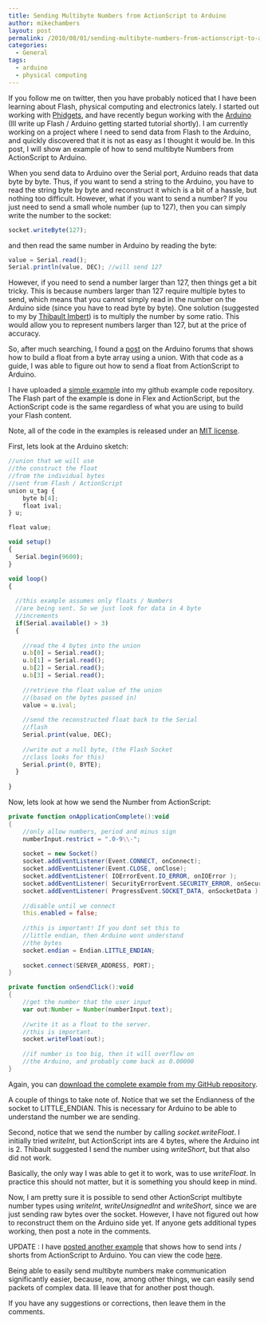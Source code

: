 ```yaml
---
title: Sending Multibyte Numbers from ActionScript to Arduino
author: mikechambers
layout: post
permalink: /2010/08/01/sending-multibyte-numbers-from-actionscript-to-arduino/
categories:
  - General
tags:
  - arduino
  - physical computing
---
```



If you follow me on twitter, then you have probably noticed that I have been learning about Flash, physical computing and electronics lately. I started out working with [Phidgets][1], and have recently begun working with the [Arduino][2] (Ill write up Flash / Arduino getting started tutorial shortly). I am currently working on a project where I need to send data from Flash to the Arduino, and quickly discovered that it is not as easy as I thought it would be. In this post, I will show an example of how to send multibyte Numbers from ActionScript to Arduino.  
<!--more-->

  
When you send data to Arduino over the Serial port, Arduino reads that data byte by byte. Thus, if you want to send a string to the Arduino, you have to read the string byte by byte and reconstruct it which is a bit of a hassle, but nothing too difficult. However, what if you want to send a number? If you just need to send a small whole number (up to 127), then you can simply write the number to the socket:

``` javascript
socket.writeByte(127);
```

and then read the same number in Arduino by reading the byte:

``` javascript
value = Serial.read();
Serial.println(value, DEC); //will send 127
```

However, if you need to send a number larger than 127, then things get a bit tricky. This is because numbers larger than 127 require multiple bytes to send, which means that you cannot simply read in the number on the Arduino side (since you have to read byte by byte). One solution (suggested to my by [Thibault Imbert][3]) is to multiply the number by some ratio. This would allow you to represent numbers larger than 127, but at the price of accuracy.

So, after much searching, I found a [post]() on the Arduino forums that shows how to build a float from a byte array using a union. With that code as a guide, I was able to figure out how to send a float from ActionScript to Arduino.

I have uploaded a [simple example][4] into my github example code repository. The Flash part of the example is done in Flex and ActionScript, but the ActionScript code is the same regardless of what you are using to build your Flash content.

Note, all of the code in the examples is released under an [MIT license][5].

First, lets look at the Arduino sketch:

``` javascript
//union that we will use
//the construct the float
//from the individual bytes
//sent from Flash / ActionScript
union u_tag {
    byte b[4];
    float ival;
} u;

float value;

void setup()
{
  Serial.begin(9600);
}

void loop()
{  
  
  //this example assumes only floats / Numbers
  //are being sent. So we just look for data in 4 byte
  //increments
  if(Serial.available() > 3)
  {
    
    //read the 4 bytes into the union
    u.b[0] = Serial.read();
    u.b[1] = Serial.read();
    u.b[2] = Serial.read();
    u.b[3] = Serial.read();
    
    //retrieve the float value of the union
    //(based on the bytes passed in)
    value = u.ival;
  
    //send the reconstructed float back to the Serial
    //flash
    Serial.print(value, DEC);
    
    //write out a null byte, (the Flash Socket
    //class looks for this)
    Serial.print(0, BYTE);
  }
  
}
```

Now, lets look at how we send the Number from ActionScript:

``` actionscript
private function onApplicationComplete():void
{
	//only allow numbers, period and minus sign
	numberInput.restrict = ".0-9\\-";
	
	socket = new Socket()
	socket.addEventListener(Event.CONNECT, onConnect);
	socket.addEventListener(Event.CLOSE, onClose);
	socket.addEventListener( IOErrorEvent.IO_ERROR, onIOError );
	socket.addEventListener( SecurityErrorEvent.SECURITY_ERROR, onSecurityError );
	socket.addEventListener( ProgressEvent.SOCKET_DATA, onSocketData );
	
	//disable until we connect
	this.enabled = false;
	
	//this is important! If you dont set this to
	//little endian, then Arduino wont understand
	//the bytes
	socket.endian = Endian.LITTLE_ENDIAN;
	
	socket.connect(SERVER_ADDRESS, PORT);
}

private function onSendClick():void
{
	//get the number that the user input
	var out:Number = Number(numberInput.text);
	
	//write it as a float to the server.
	//this is important.
	socket.writeFloat(out);
	
	//if number is too big, then it will overflow on
	//the Arduino, and probably come back as 0.00000
}
```

Again, you can [download the complete example from my GitHub repository][4].

A couple of things to take note of. Notice that we set the Endianness of the socket to LITTLE_ENDIAN. This is necessary for Arduino to be able to understand the number we are sending.

Second, notice that we send the number by calling *socket.writeFloat*. I initially tried *writeInt*, but ActionScript ints are 4 bytes, where the Arduino int is 2. Thibault suggested I send the number using *writeShort*, but that also did not work.

Basically, the only way I was able to get it to work, was to use *writeFloat*. In practice this should not matter, but it is something you should keep in mind.

Now, I am pretty sure it is possible to send other ActionScript multibyte number types using *writeInt*, *writeUnsignedInt* and *writeShort*, since we are just sending raw bytes over the socket. However, I have not figured out how to reconstruct them on the Arduino side yet. If anyone gets additional types working, then post a note in the comments.

UPDATE : I have [posted another example][6] that shows how to send ints / shorts from ActionScript to Arduino. You can view the code [here][6].

Being able to easily send multibyte numbers make communication significantly easier, because, now, among other things, we can easily send packets of complex data. Ill leave that for another post though.

If you have any suggestions or corrections, then leave them in the comments.

 [1]: http://www.mikechambers.com/blog/2010/07/26/getting-started-with-phidgets-and-actionscript/
 [2]: http://Arduino.cc/
 [3]: http://bytearray.org/
 [4]: http://github.com/mikechambers/ExamplesByMesh/tree/master/Arduino/MultibyteNumbersFromFlash
 [5]: http://www.opensource.org/licenses/mit-license.php
 [6]: http://github.com/mikechambers/ExamplesByMesh/tree/master/Arduino/MultibyteIntFromFlash/